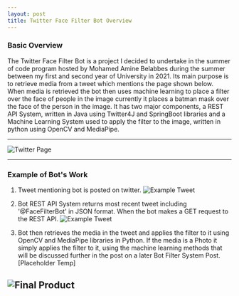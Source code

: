 ```yaml
---
layout: post
title: Twitter Face Filter Bot Overview
---
```


<h3>Basic  Overview</h3>
The Twitter Face Filter Bot is a project I decided to undertake in the summer of code program hosted by Mohamed Amine Belabbes during the summer between my first and second year of University in 2021. Its main purpose is to retrieve media from a tweet which mentions the page shown below. When media is retrieved the bot then uses machine learning to place a filter over the face of people in the image currently it places a batman mask over the face of the person in the image. It has two major components, a REST API System, written in Java using Twitter4J and SpringBoot libraries and a Machine Learning System used to apply the filter to the image, written in python using OpenCV and MediaPipe.

---

![Twitter Page](https://user-images.githubusercontent.com/71035239/131861545-36a9ee60-3eba-4fb0-ad70-56d3ee9b73d4.png)

---

<h3>Example of Bot's Work</h3>


1. Tweet mentioning bot is posted on twitter.
![Example Tweet](https://user-images.githubusercontent.com/71035239/131864262-58adb9e3-3790-4bfe-8a94-53797c706b40.PNG)

2. Bot REST API System returns most recent tweet including '@FaceFilterBot' in JSON format. When the bot makes a GET request to the REST API.
![Example Tweet](https://user-images.githubusercontent.com/71035239/131865199-a1b9c082-5663-4db7-9bfc-b26eb7b12cc9.PNG)

3. Bot then retrieves the media in the tweet and applies the filter to it using OpenCV and MediaPipe libraries in Python. If the media is a Photo it simply applies the filter to it, using the machine learning methods that will be discussed further in the post on a later Bot Filter System Post. [Placeholder Temp]

![Final Product](https://user-images.githubusercontent.com/71035239/131867485-2a579534-3604-473c-8434-5c9c68584c82.png)
---
